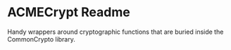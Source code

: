 # ACMECrypt Readme

Handy wrappers around cryptographic functions that are buried inside the CommonCrypto library.
